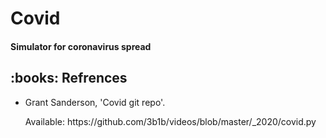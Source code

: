 # Covid

#### Simulator for coronavirus spread

<h2> :books: Refrences</h2>
<ul>
  <li><p>Grant Sanderson, 'Covid git repo'.</p>
      <p>Available: https://github.com/3b1b/videos/blob/master/_2020/covid.py</p>
  </li>
</ul>
